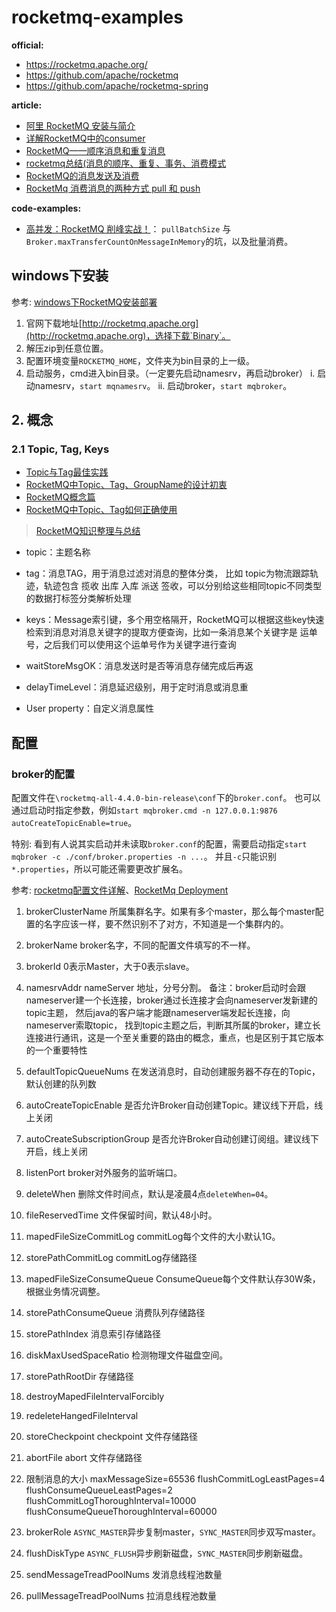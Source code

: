 # rocketmq-examples

**official:**  
+ <https://rocketmq.apache.org/>
+ <https://github.com/apache/rocketmq>
+ <https://github.com/apache/rocketmq-spring>

**article:**  
- [阿里 RocketMQ 安装与简介](https://www.cnblogs.com/xiaodf/p/5075167.html)
- [详解RocketMQ中的consumer](https://www.cnblogs.com/wanghuaijun/p/5881043.html)
- [RocketMQ——顺序消息和重复消息](https://blog.csdn.net/gwd1154978352/article/details/80691916)
- [rocketmq总结(消息的顺序、重复、事务、消费模式](https://www.cnblogs.com/xuwc/p/9034352.html)
- [RocketMQ的消息发送及消费](https://www.cnblogs.com/wuzhenzhao/p/11504941.html)
- [RocketMq 消费消息的两种方式 pull 和 push](https://blog.csdn.net/zhangcongyi420/article/details/90548393)

**code-examples:**    
- [高并发：RocketMQ 削峰实战！](https://mp.weixin.qq.com/s/aQJNazFzOtlbU4m6GhI0Nw)：
`pullBatchSize` 与 `Broker.maxTransferCountOnMessageInMemory`的坑，以及批量消费。  


## windows下安装
参考: [windows下RocketMQ安装部署](https://www.jianshu.com/p/4a275e779afa)

1. 官网下载地址[http://rocketmq.apache.org](http://rocketmq.apache.org)，选择下载`Binary`。
2. 解压zip到任意位置。
3. 配置环境变量`ROCKETMQ_HOME`，文件夹为bin目录的上一级。
4. 启动服务，cmd进入bin目录。（一定要先启动namesrv，再启动broker）
    i. 启动namesrv，`start mqnamesrv`。
    ii. 启动broker，`start mqbroker`。

## 2. 概念

### 2.1 Topic, Tag, Keys
- [Topic与Tag最佳实践](https://help.aliyun.com/document_detail/95837.html)
- [RocketMQ中Topic、Tag、GroupName的设计初衷](https://my.oschina.net/javamaster/blog/2051703)
- [RocketMQ概念篇](https://www.jianshu.com/p/10b012f0cd85)
- [RocketMQ中Topic、Tag如何正确使用](https://blog.csdn.net/ye17186/article/details/89640286)

> [RocketMQ知识整理与总结](https://www.cnblogs.com/zhyg/archive/2019/02/28/10451518.html)

- topic：主题名称

- tag：消息TAG，用于消息过滤对消息的整体分类，
比如 topic为物流跟踪轨迹，轨迹包含 揽收 出库 入库 派送 签收，可以分别给这些相同topic不同类型的数据打标签分类解析处理

- keys：Message索引键，多个用空格隔开，RocketMQ可以根据这些key快速检索到消息对消息关键字的提取方便查询，比如一条消息某个关键字是 运单号，之后我们可以使用这个运单号作为关键字进行查询

- waitStoreMsgOK：消息发送时是否等消息存储完成后再返

- delayTimeLevel：消息延迟级别，用于定时消息或消息重

- User property：自定义消息属性

## 配置

### broker的配置
配置文件在`\rocketmq-all-4.4.0-bin-release\conf`下的`broker.conf`。
也可以通过启动时指定参数，例如`start mqbroker.cmd -n 127.0.0.1:9876  autoCreateTopicEnable=true`。

特别: 看到有人说其实启动并未读取`broker.conf`的配置，需要启动指定`start mqbroker -c ./conf/broker.properties -n ...`。
并且`-c`只能识别`*.properties`，所以可能还需要更改扩展名。


参考: [rocketmq配置文件详解](https://www.jianshu.com/p/6a6b89f7365a)、[RocketMq Deployment](https://rocketmq.apache.org/docs/rmq-deployment/)

1. brokerClusterName
所属集群名字。如果有多个master，那么每个master配置的名字应该一样，要不然识别不了对方，不知道是一个集群内的。

2. brokerName
broker名字，不同的配置文件填写的不一样。

3. brokerId
0表示Master，大于0表示slave。

4. namesrvAddr
nameServer 地址，分号分割。
备注：broker启动时会跟nameserver建一个长连接，broker通过长连接才会向nameserver发新建的topic主题，
然后java的客户端才能跟nameserver端发起长连接，向nameserver索取topic，
找到topic主题之后，判断其所属的broker，建立长连接进行通讯，这是一个至关重要的路由的概念，重点，也是区别于其它版本的一个重要特性

5. defaultTopicQueueNums
在发送消息时，自动创建服务器不存在的Topic，默认创建的队列数

6. autoCreateTopicEnable
是否允许Broker自动创建Topic。建议线下开启，线上关闭

7. autoCreateSubscriptionGroup
是否允许Broker自动创建订阅组。建议线下开启，线上关闭

8. listenPort
broker对外服务的监听端口。

9. deleteWhen
删除文件时间点，默认是凌晨4点`deleteWhen=04`。

10. fileReservedTime
文件保留时间，默认48小时。

11. mapedFileSizeCommitLog
commitLog每个文件的大小默认1G。

12. storePathCommitLog
commitLog存储路径

13. mapedFileSizeConsumeQueue
ConsumeQueue每个文件默认存30W条，根据业务情况调整。

14. storePathConsumeQueue
消费队列存储路径

14. storePathIndex
消息索引存储路径

16. diskMaxUsedSpaceRatio
检测物理文件磁盘空间。

17. storePathRootDir
存储路径

18. destroyMapedFileIntervalForcibly

19. redeleteHangedFileInterval

20. storeCheckpoint
checkpoint 文件存储路径

21. abortFile
abort 文件存储路径

22. 限制消息的大小
maxMessageSize=65536
flushCommitLogLeastPages=4
flushConsumeQueueLeastPages=2
flushCommitLogThoroughInterval=10000
flushConsumeQueueThoroughInterval=60000

23. brokerRole
`ASYNC_MASTER`异步复制master，`SYNC_MASTER`同步双写master。

24. flushDiskType
`ASYNC_FLUSH`异步刷新磁盘，`SYNC_MASTER`同步刷新磁盘。

25. sendMessageTreadPoolNums
发消息线程池数量

26. pullMessageTreadPoolNums
拉消息线程池数量

